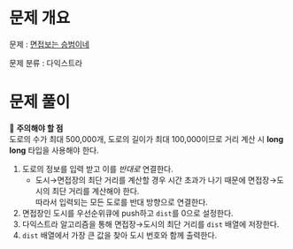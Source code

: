 # 문제 개요

문제 : [면접보는 승범이네](https://www.acmicpc.net/problem/17835)

문제 분류 : 다익스트라

# 문제 풀이

📌 **주의해야 할 점**  
도로의 수가 최대 500,000개, 도로의 길이가 최대 100,000이므로 거리 계산 시 **long long** 타입을 사용해야 한다.

1. 도로의 정보를 입력 받고 이를 _반대로_ 연결한다.
   - 도시→면접장의 최단 거리를 계산할 경우 시간 초과가 나기 때문에 면접장→도시의 최단 거리를 계산해야 한다.  
     따라서 입력되는 모든 도로를 반대 방향으로 연결한다.
2. 면접장인 도시를 우선순위큐에 push하고 `dist`를 0으로 설정한다.
3. 다익스트라 알고리즘을 통해 면접장→도시의 최단 거리를 `dist` 배열에 저장한다.
4. `dist` 배열에서 가장 큰 값을 찾아 도시 번호와 함께 출력한다.
